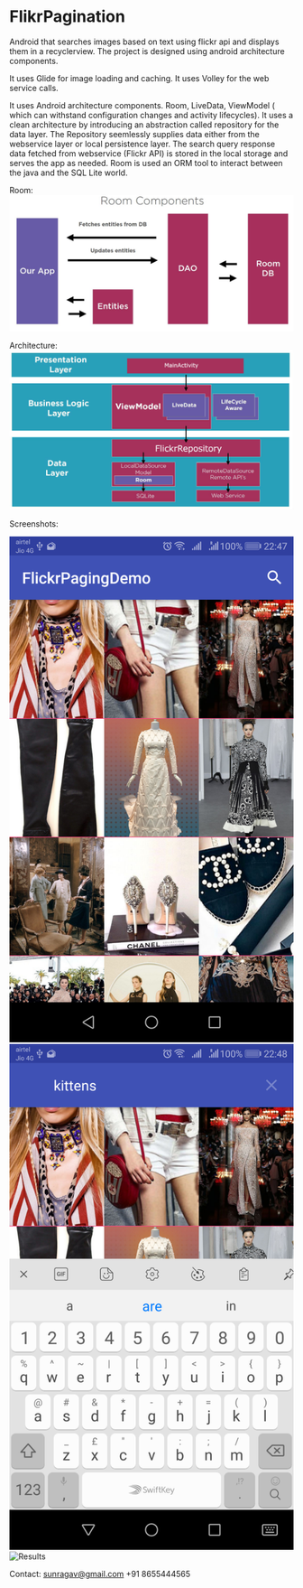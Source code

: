 # FlikrPagination
Android that searches images based on text using flickr api and displays them in a recyclerview. The project is designed using android architecture components.


It uses Glide for image loading and caching.
It uses Volley for the web service calls.

It uses Android architecture components.
Room, LiveData, ViewModel ( which can withstand configuration changes and activity lifecycles).
It uses a clean architecture by introducing an abstraction called repository for the data layer. The Repository seemlessly supplies data either from the webservice layer or local persistence layer. The search query response data fetched from webservice (Flickr API) is stored in the local storage and serves the app as needed. Room is used an ORM tool to interact between the java and the SQL Lite world.

Room:
![Room](https://github.com/sunragav/FlikrPagination/blob/master/Room.JPG)

Architecture:
![Architecture](https://github.com/sunragav/FlikrPagination/blob/master/Architecture.JPG)

Screenshots:

![FirstScreen](https://github.com/sunragav/FlikrPagination/blob/master/device-2018-07-25-224804.png)
![Search](https://github.com/sunragav/FlikrPagination/blob/master/device-2018-07-25-224833.png)
![Results](https://github.com/sunragav/FlikrPagination/blob/master/device-2018-07-25-224847.png)

Contact: 
sunragav@gmail.com
+91 8655444565

